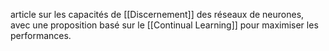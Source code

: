 article sur les capacités de [[Discernement]] des réseaux de neurones, avec une proposition basé sur le [[Continual Learning]] pour maximiser les performances.